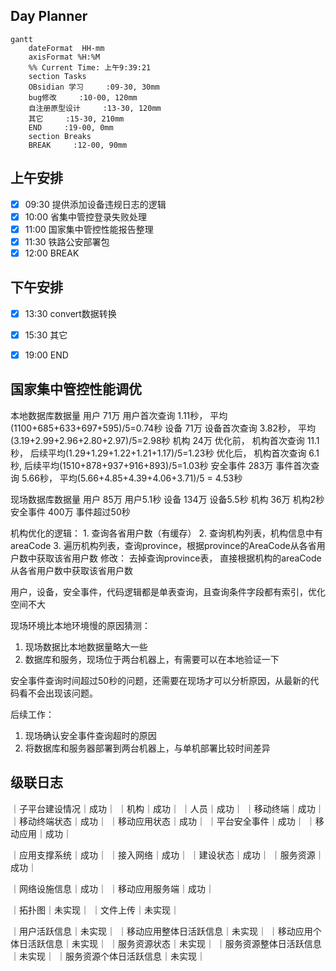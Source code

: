 ## Day Planner
```mermaid
gantt
    dateFormat  HH-mm
    axisFormat %H:%M
    %% Current Time: 上午9:39:21
    section Tasks
    OBsidian 学习     :09-30, 30mm
    bug修改     :10-00, 120mm
    自注册原型设计     :13-30, 120mm
    其它     :15-30, 210mm
    END     :19-00, 0mm
    section Breaks
    BREAK     :12-00, 90mm
```

## 上午安排
- [x] 09:30 提供添加设备违规日志的逻辑
- [x] 10:00 省集中管控登录失败处理
- [x] 11:00 国家集中管控性能报告整理
- [x] 11:30 铁路公安部署包
- [x] 12:00 BREAK

## 下午安排
- [x] 13:30 convert数据转换
- [x] 15:30 其它
- [x] 19:00 END


## 国家集中管控性能调优
本地数据库数据量
用户 71万             用户首次查询  1.11秒，      平均(1100+685+633+697+595)/5=0.74秒
设备 71万             设备首次查询  3.82秒，    平均(3.19+2.99+2.96+2.80+2.97)/5=2.98秒
机构 24万            优化前， 机构首次查询  11.1秒， 后续平均(1.29+1.29+1.22+1.21+1.17)/5=1.23秒
                             优化后， 机构首次查询  6.1秒,    后续平均(1510+878+937+916+893)/5=1.03秒
安全事件 283万  事件首次查询 5.66秒，      平均(5.66+4.85+4.39+4.06+3.71)/5 = 4.53秒

现场数据库数据量
用户 85万             用户5.1秒
设备 134万           设备5.5秒
机构 36万            机构2秒
安全事件 400万  事件超过50秒

机构优化的逻辑： 
	1. 查询各省用户数（有缓存）
	2. 查询机构列表，机构信息中有areaCode
	3. 遍历机构列表，查询province，根据province的AreaCode从各省用户数中获取该省用户数
修改： 去掉查询province表， 直接根据机构的areaCode从各省用户数中获取该省用户数

用户，设备，安全事件，代码逻辑都是单表查询，且查询条件字段都有索引，优化空间不大

现场环境比本地环境慢的原因猜测：
1. 现场数据比本地数据量略大一些
2. 数据库和服务，现场位于两台机器上，有需要可以在本地验证一下

安全事件查询时间超过50秒的问题，还需要在现场才可以分析原因，从最新的代码看不会出现该问题。 

后续工作：
1. 现场确认安全事件查询超时的原因
2. 将数据库和服务器部署到两台机器上，与单机部署比较时间差异



## 级联日志

｜子平台建设情况｜成功｜
｜机构｜成功｜
｜人员｜成功｜
｜移动终端｜成功｜
｜移动终端状态｜成功｜
｜移动应用状态｜成功｜
｜平台安全事件｜成功｜
｜移动应用｜成功｜

｜应用支撑系统｜成功｜
｜接入网络｜成功｜
｜建设状态｜成功｜
｜服务资源｜成功｜

｜网络设施信息｜成功｜
｜移动应用服务端｜成功｜

｜拓扑图｜未实现｜
｜文件上传｜未实现｜

｜用户活跃信息｜未实现｜
｜移动应用整体日活跃信息｜未实现｜
｜移动应用个体日活跃信息｜未实现｜
｜服务资源状态｜未实现｜
｜服务资源整体日活跃信息｜未实现｜
｜服务资源个体日活跃信息｜未实现｜




